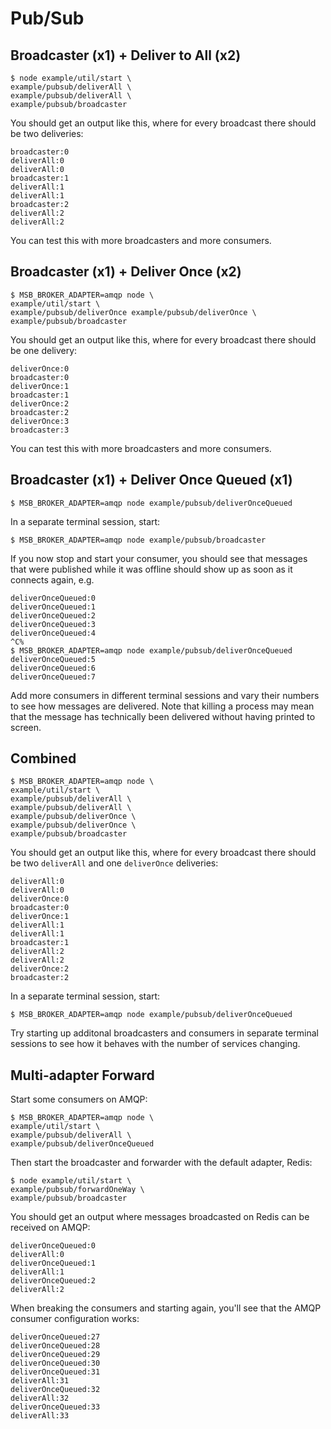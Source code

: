 # Pub/Sub

## Broadcaster (x1) + Deliver to All (x2)

```
$ node example/util/start \
example/pubsub/deliverAll \
example/pubsub/deliverAll \
example/pubsub/broadcaster
```

You should get an output like this, where for every broadcast there should be two deliveries:

```
broadcaster:0
deliverAll:0
deliverAll:0
broadcaster:1
deliverAll:1
deliverAll:1
broadcaster:2
deliverAll:2
deliverAll:2
```

You can test this with more broadcasters and more consumers.

## Broadcaster (x1) + Deliver Once (x2)

```
$ MSB_BROKER_ADAPTER=amqp node \
example/util/start \
example/pubsub/deliverOnce example/pubsub/deliverOnce \
example/pubsub/broadcaster
```

You should get an output like this, where for every broadcast there should be one delivery:

```
deliverOnce:0
broadcaster:0
deliverOnce:1
broadcaster:1
deliverOnce:2
broadcaster:2
deliverOnce:3
broadcaster:3
```

You can test this with more broadcasters and more consumers.

## Broadcaster (x1) + Deliver Once Queued (x1)

```
$ MSB_BROKER_ADAPTER=amqp node example/pubsub/deliverOnceQueued
```

In a separate terminal session, start:

```
$ MSB_BROKER_ADAPTER=amqp node example/pubsub/broadcaster
```

If you now stop and start your consumer, you should see that messages that were published while it was offline should show up as soon as it connects again, e.g.

```
deliverOnceQueued:0
deliverOnceQueued:1
deliverOnceQueued:2
deliverOnceQueued:3
deliverOnceQueued:4
^C%
$ MSB_BROKER_ADAPTER=amqp node example/pubsub/deliverOnceQueued
deliverOnceQueued:5
deliverOnceQueued:6
deliverOnceQueued:7
```

Add more consumers in different terminal sessions and vary their numbers to see how messages are delivered. Note that killing a process may mean that the message has technically been delivered without having printed to screen.

## Combined

```
$ MSB_BROKER_ADAPTER=amqp node \
example/util/start \
example/pubsub/deliverAll \
example/pubsub/deliverAll \
example/pubsub/deliverOnce \
example/pubsub/deliverOnce \
example/pubsub/broadcaster
```

You should get an output like this, where for every broadcast there should be two `deliverAll` and one `deliverOnce` deliveries:

```
deliverAll:0
deliverAll:0
deliverOnce:0
broadcaster:0
deliverOnce:1
deliverAll:1
deliverAll:1
broadcaster:1
deliverAll:2
deliverAll:2
deliverOnce:2
broadcaster:2
```

In a separate terminal session, start:

```
$ MSB_BROKER_ADAPTER=amqp node example/pubsub/deliverOnceQueued
```

Try starting up additonal broadcasters and consumers in separate terminal sessions to see how it behaves with the number of services changing.

## Multi-adapter Forward

Start some consumers on AMQP:

```
$ MSB_BROKER_ADAPTER=amqp node \
example/util/start \
example/pubsub/deliverAll \
example/pubsub/deliverOnceQueued
```

Then start the broadcaster and forwarder with the default adapter, Redis:

```
$ node example/util/start \
example/pubsub/forwardOneWay \
example/pubsub/broadcaster
```

You should get an output where messages broadcasted on Redis can be received on AMQP:

```
deliverOnceQueued:0
deliverAll:0
deliverOnceQueued:1
deliverAll:1
deliverOnceQueued:2
deliverAll:2
```

When breaking the consumers and starting again, you'll see that the AMQP consumer configuration works:

```
deliverOnceQueued:27
deliverOnceQueued:28
deliverOnceQueued:29
deliverOnceQueued:30
deliverOnceQueued:31
deliverAll:31
deliverOnceQueued:32
deliverAll:32
deliverOnceQueued:33
deliverAll:33
```
